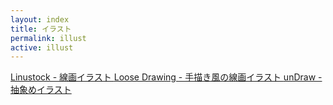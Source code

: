 ```yaml
---
layout: index
title: イラスト
permalink: illust
active: illust
---
```


<a class="link-list" href="https://www.linustock.com/" target="_blank">
Linustock - 線画イラスト
</a>
<a class="link-list" href="https://loosedrawing.com/" target="_blank">
Loose Drawing - 手描き風の線画イラスト
</a>
<a class="link-list" href="https://undraw.co/illustrations" target="_blank">
unDraw - 抽象めイラスト
</a>